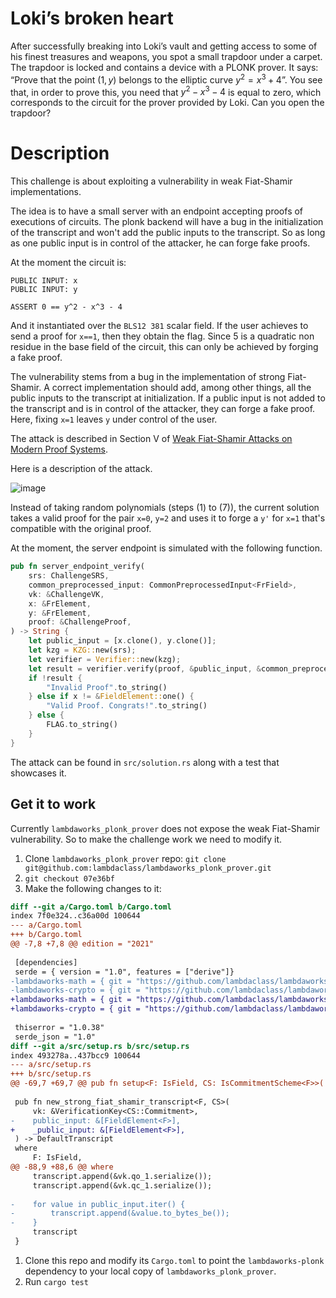 # Loki’s broken heart 

After successfully breaking into Loki’s vault and getting access to some of his finest treasures and weapons, you spot a small trapdoor under a carpet. The trapdoor is locked and contains a device with a PLONK prover. It says: “Prove that the point $(1,y)$ belongs to the elliptic curve $y^2 = x^3 + 4$”. You see that, in order to prove this, you need that $y^2 - x^3 - 4$ is equal to zero, which corresponds to the circuit for the prover provided by Loki. Can you open the trapdoor?

# Description

This challenge is about exploiting a vulnerability in weak Fiat-Shamir implementations.

The idea is to have a small server with an endpoint accepting proofs of executions of circuits. The plonk backend will have a bug in the initialization of the transcript and won't add the public inputs to the transcript. So as long as one public input is in control of the attacker, he can forge fake proofs.

At the moment the circuit is:

```
PUBLIC INPUT: x
PUBLIC INPUT: y

ASSERT 0 == y^2 - x^3 - 4
```
And it instantiated over the `BLS12 381` scalar field.
If the user achieves to send a proof for `x==1`, then they obtain the flag. Since $5$ is a quadratic non residue in the base field of the circuit, this can only be achieved by forging a fake proof.

The vulnerability stems from a bug in the implementation of strong Fiat-Shamir. A correct implementation should add, among other things, all the public inputs to the transcript at initialization. If a public input is not added to the transcript and is in control of the attacker, they can forge a fake proof. Here, fixing `x=1` leaves `y` under control of the user.

The attack is described in Section V of [Weak Fiat-Shamir Attacks on Modern Proof Systems](https://eprint.iacr.org/2023/691.pdf).

Here is a description of the attack.

![image](https://github.com/lambdaclass/challenges-ctf/assets/41742639/d2040ccd-17ad-4f0e-b910-a17ceda96ed4)

Instead of taking random polynomials (steps (1) to (7)), the current solution takes a valid proof for the pair `x=0`, `y=2` and uses it to forge a `y'` for `x=1` that's compatible with the original proof.

At the moment, the server endpoint is simulated with the following function.

```rust
pub fn server_endpoint_verify(
    srs: ChallengeSRS,
    common_preprocessed_input: CommonPreprocessedInput<FrField>,
    vk: &ChallengeVK,
    x: &FrElement,
    y: &FrElement,
    proof: &ChallengeProof,
) -> String {
    let public_input = [x.clone(), y.clone()];
    let kzg = KZG::new(srs);
    let verifier = Verifier::new(kzg);
    let result = verifier.verify(proof, &public_input, &common_preprocessed_input, vk);
    if !result {
        "Invalid Proof".to_string()
    } else if x != &FieldElement::one() {
        "Valid Proof. Congrats!".to_string()
    } else {
        FLAG.to_string()
    }
}
```

The attack can be found in `src/solution.rs` along with a test that showcases it.

## Get it to work

Currently `lambdaworks_plonk_prover` does not expose the weak Fiat-Shamir vulnerability.
So to make the challenge work we need to modify it.

1. Clone `lambdaworks_plonk_prover` repo: `git clone git@github.com:lambdaclass/lambdaworks_plonk_prover.git`
1. `git checkout 07e36bf`
1. Make the following changes to it:

```diff
diff --git a/Cargo.toml b/Cargo.toml
index 7f0e324..c36a00d 100644
--- a/Cargo.toml
+++ b/Cargo.toml
@@ -7,8 +7,8 @@ edition = "2021"
 
 [dependencies]
 serde = { version = "1.0", features = ["derive"]} 
-lambdaworks-math = { git = "https://github.com/lambdaclass/lambdaworks", rev = "943963c" }
-lambdaworks-crypto = { git = "https://github.com/lambdaclass/lambdaworks", rev = "943963c" }
+lambdaworks-math = { git = "https://github.com/lambdaclass/lambdaworks", rev = "d8f14cb" }
+lambdaworks-crypto = { git = "https://github.com/lambdaclass/lambdaworks", rev = "d8f14cb" }
 
 thiserror = "1.0.38"
 serde_json = "1.0"
diff --git a/src/setup.rs b/src/setup.rs
index 493278a..437bcc9 100644
--- a/src/setup.rs
+++ b/src/setup.rs
@@ -69,7 +69,7 @@ pub fn setup<F: IsField, CS: IsCommitmentScheme<F>>(
 
 pub fn new_strong_fiat_shamir_transcript<F, CS>(
     vk: &VerificationKey<CS::Commitment>,
-    public_input: &[FieldElement<F>],
+    _public_input: &[FieldElement<F>],
 ) -> DefaultTranscript
 where
     F: IsField,
@@ -88,9 +88,6 @@ where
     transcript.append(&vk.qo_1.serialize());
     transcript.append(&vk.qc_1.serialize());
 
-    for value in public_input.iter() {
-        transcript.append(&value.to_bytes_be());
-    }
     transcript
 }
```

1. Clone this repo and modify its `Cargo.toml` to point the `lambdaworks-plonk` dependency to your local copy of `lambdaworks_plonk_prover`.
1. Run `cargo test`
